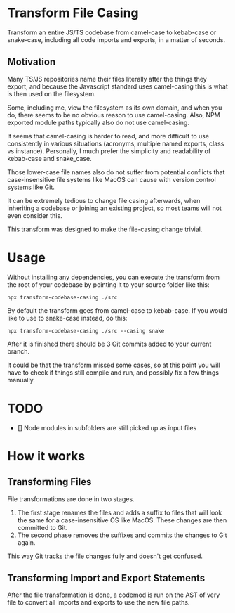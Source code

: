 # Transform File Casing

Transform an entire JS/TS codebase from camel-case to kebab-case or snake-case,
including all code imports and exports, in a matter of seconds.

## Motivation

Many TS/JS repositories name their files literally after the things they export,
and because the Javascript standard uses camel-casing this is what is then used
on the filesystem.

Some, including me, view the filesystem as its own domain, and when you do,
there seems to be no obvious reason to use camel-casing. Also, NPM exported
module paths typically also do not use camel-casing.

It seems that camel-casing is harder to read, and more difficult to use
consistently in various situations (acronyms, multiple named exports, class vs
instance). Personally, I much prefer the simplicity and readability of
kebab-case and snake_case.

Those lower-case file names also do not suffer from potential conflicts that
case-insensitive file systems like MacOS can cause with version control systems
like Git.

It can be extremely tedious to change file casing afterwards, when inheriting a
codebase or joining an existing project, so most teams will not even consider
this.

This transform was designed to make the file-casing change trivial.

# Usage

Without installing any dependencies, you can execute the transform from the root
of your codebase by pointing it to your source folder like this:

`npx transform-codebase-casing ./src`

By default the transform goes from camel-case to kebab-case. If you would like
to use to snake-case instead, do this:

`npx transform-codebase-casing ./src --casing snake`

After it is finished there should be 3 Git commits added to your current branch.

It could be that the transform missed some cases, so at this point you will have
to check if things still compile and run, and possibly fix a few things
manually.

# TODO

- [] Node modules in subfolders are still picked up as input files

# How it works

## Transforming Files

File transformations are done in two stages.

1. The first stage renames the files and adds a suffix to files that will look
   the same for a case-insensitive OS like MacOS. These changes are then
   committed to Git.
2. The second phase removes the suffixes and commits the changes to Git again.

This way Git tracks the file changes fully and doesn't get confused.

## Transforming Import and Export Statements

After the file transformation is done, a codemod is run on the AST of very file
to convert all imports and exports to use the new file paths.
